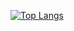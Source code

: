   [![Top Langs](https://github-readme-stats.vercel.app/api/top-langs/?username=kthedeveloper&layout=pie)](https://github.com/anuraghazra/github-readme-stats)
